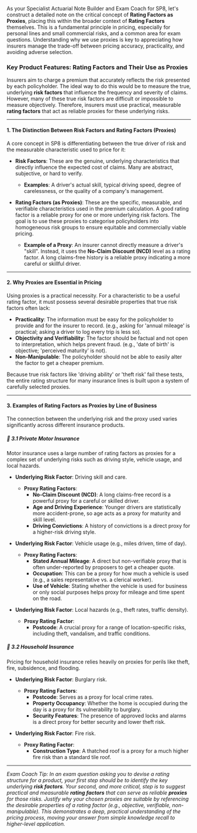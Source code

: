 As your Specialist Actuarial Note Builder and Exam Coach for SP8, let's construct a detailed note on the critical concept of **Rating Factors as Proxies**, placing this within the broader context of **Rating Factors** themselves. This is a fundamental principle in pricing, especially for personal lines and small commercial risks, and a common area for exam questions. Understanding why we use proxies is key to appreciating how insurers manage the trade-off between pricing accuracy, practicality, and avoiding adverse selection.

### **Key Product Features: Rating Factors and Their Use as Proxies**

Insurers aim to charge a premium that accurately reflects the risk presented by each policyholder. The ideal way to do this would be to measure the true, underlying **risk factors** that influence the frequency and severity of claims. However, many of these true risk factors are difficult or impossible to measure objectively. Therefore, insurers must use practical, measurable **rating factors** that act as reliable proxies for these underlying risks.

---

#### **1\. The Distinction Between Risk Factors and Rating Factors (Proxies)**

A core concept in SP8 is differentiating between the true driver of risk and the measurable characteristic used to price for it:

* **Risk Factors**: These are the genuine, underlying characteristics that directly influence the expected cost of claims. Many are abstract, subjective, or hard to verify.

  * **Examples**: A driver's actual skill, typical driving speed, degree of carelessness, or the quality of a company's management.  
* **Rating Factors (as Proxies)**: These are the specific, measurable, and verifiable characteristics used in the premium calculation. A good rating factor is a reliable proxy for one or more underlying risk factors. The goal is to use these proxies to categorise policyholders into homogeneous risk groups to ensure equitable and commercially viable pricing.

  * **Example of a Proxy**: An insurer cannot directly measure a driver's "skill". Instead, it uses the **No-Claim Discount (NCD)** level as a rating factor. A long claims-free history is a reliable proxy indicating a more careful or skillful driver.

---

#### **2\. Why Proxies are Essential in Pricing**

Using proxies is a practical necessity. For a characteristic to be a useful rating factor, it must possess several desirable properties that true risk factors often lack:

* **Practicality**: The information must be easy for the policyholder to provide and for the insurer to record. (e.g., asking for 'annual mileage' is practical; asking a driver to log every trip is less so).  
* **Objectivity and Verifiability**: The factor should be factual and not open to interpretation, which helps prevent fraud. (e.g., 'date of birth' is objective; 'perceived maturity' is not).  
* **Non-Manipulable**: The policyholder should not be able to easily alter the factor to get a cheaper premium.

Because true risk factors like 'driving ability' or 'theft risk' fail these tests, the entire rating structure for many insurance lines is built upon a system of carefully selected proxies.

---

#### **3\. Examples of Rating Factors as Proxies by Line of Business**

The connection between the underlying risk and the proxy used varies significantly across different insurance products.

##### **🔸 3.1 Private Motor Insurance**

Motor insurance uses a large number of rating factors as proxies for a complex set of underlying risks such as driving style, vehicle usage, and local hazards.

* **Underlying Risk Factor**: Driving skill and care.

  * **Proxy Rating Factors**:  
    * **No-Claim Discount (NCD)**: A long claims-free record is a powerful proxy for a careful or skilled driver.  
    * **Age and Driving Experience**: Younger drivers are statistically more accident-prone, so age acts as a proxy for maturity and skill level.  
    * **Driving Convictions**: A history of convictions is a direct proxy for a higher-risk driving style.  
* **Underlying Risk Factor**: Vehicle usage (e.g., miles driven, time of day).

  * **Proxy Rating Factors**:  
    * **Stated Annual Mileage**: A direct but non-verifiable proxy that is often under-reported by proposers to get a cheaper quote.  
    * **Occupation**: This can be a proxy for how much a vehicle is used (e.g., a sales representative vs. a clerical worker).  
    * **Use of Vehicle**: Stating whether the vehicle is used for business or only social purposes helps proxy for mileage and time spent on the road.  
* **Underlying Risk Factor**: Local hazards (e.g., theft rates, traffic density).

  * **Proxy Rating Factor**:  
    * **Postcode**: A crucial proxy for a range of location-specific risks, including theft, vandalism, and traffic conditions.

##### **🔸 3.2 Household Insurance**

Pricing for household insurance relies heavily on proxies for perils like theft, fire, subsidence, and flooding.

* **Underlying Risk Factor**: Burglary risk.

  * **Proxy Rating Factors**:  
    * **Postcode**: Serves as a proxy for local crime rates.  
    * **Property Occupancy**: Whether the home is occupied during the day is a proxy for its vulnerability to burglary.  
    * **Security Features**: The presence of approved locks and alarms is a direct proxy for better security and lower theft risk.  
* **Underlying Risk Factor**: Fire risk.

  * **Proxy Rating Factor**:  
    * **Construction Type**: A thatched roof is a proxy for a much higher fire risk than a standard tile roof.

---

*Exam Coach Tip: In an exam question asking you to devise a rating structure for a product, your first step should be to identify the key underlying **risk factors**. Your second, and more critical, step is to suggest practical and measurable **rating factors** that can serve as reliable **proxies** for those risks. Justify why your chosen proxies are suitable by referencing the desirable properties of a rating factor (e.g., objective, verifiable, non-manipulable). This demonstrates a deep, practical understanding of the pricing process, moving your answer from simple knowledge recall to higher-level application.*

